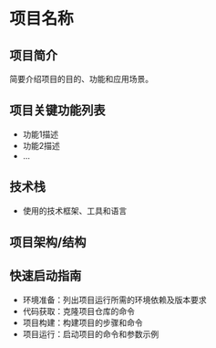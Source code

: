 # 项目名称

## 项目简介

简要介绍项目的目的、功能和应用场景。

## 项目关键功能列表

- 功能1描述
- 功能2描述
- ...

## 技术栈

- 使用的技术框架、工具和语言

## 项目架构/结构

## 快速启动指南

- 环境准备：列出项目运行所需的环境依赖及版本要求
- 代码获取：克隆项目仓库的命令
- 项目构建：构建项目的步骤和命令
- 项目运行：启动项目的命令和参数示例
